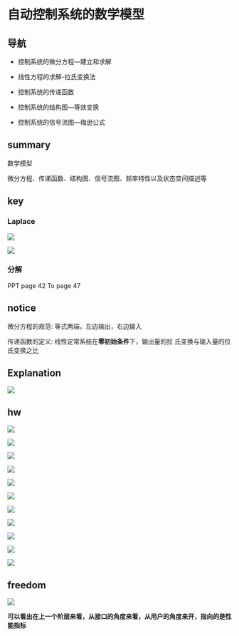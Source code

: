 # 自动控制系统的数学模型

## 导航

- 控制系统的微分方程—建立和求解

- 线性方程的求解-拉氏变换法

- 控制系统的传递函数

- 控制系统的结构图—等效变换

- 控制系统的信号流图—梅逊公式

## summary

数学模型

微分方程、传递函数、结构图、信号流图、频率特性以及状态空间描述等

## key

### Laplace

![](assets/00038.svg)

![](assets/00039.svg)

### 分解

PPT page 42 To page 47

## notice

微分方程的规范: 等式两端，左边输出，右边输入

传递函数的定义: 线性定常系统在**零初始条件**下，输出量的拉
氏变换与输入量的拉氏变换之比

## Explanation

![](ppt_pict/1.png)

## hw

![](assets/00036.svg)

![](hw_pict/1.jpg)

![](hw_pict/2.jpg)

![](assets/00059.svg)

![](assets/00060.svg)

![](hw_pict/3.jpg)

![](hw_pict/4.jpg)

![](hw_pict/5.jpg)

![](hw_pict/6.jpg)

![](assets/00114.svg)

![](assets/00134.svg)

## freedom

![](assets/00008.svg)

**可以看出在上一个阶层来看，从接口的角度来看，从用户的角度来开，指向的是性能指标**
